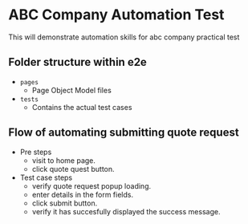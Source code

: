 # ABC Company Automation Test
This will demonstrate automation skills for abc company practical test

## Folder structure within e2e
- `pages`
    * Page Object Model files
- `tests`
    * Contains the actual test cases

## Flow of automating submitting quote request

- Pre steps
    * visit to home page.
    * click quote quest button.
- Test case steps
  * verify quote request popup loading.
  * enter details in the form fields.
  * click submit button.
  * verify it has succesfully displayed the success message.







